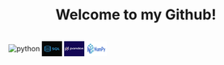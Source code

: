 <h1 align='center'>Welcome to my Github!</h1>

<div style="display: inline_block"><br>
   <img src='./img/python.jpg' align="center" alt="python" height="30" width="40">
   <img src='./img/sql.jpg' align="center" alt="sql" height="30" width="40">
   <img src='./img/pandas.png' align="center" alt="pandas" height="30" width="40">
   <img src='./img/numpy.png' align="center" alt="numpy" height="30" width="40">
</div>


<!--
**RobertoSoler/RobertoSoler** is a ✨ _special_ ✨ repository because its `README.md` (this file) appears on your GitHub profile.

Here are some ideas to get you started:

- 🔭 I’m currently working on ...
- 🌱 I’m currently learning ...
- 👯 I’m looking to collaborate on ...
- 🤔 I’m looking for help with ...
- 💬 Ask me about ...
- 📫 How to reach me: ...
- 😄 Pronouns: ...
- ⚡ Fun fact: ...
-->
